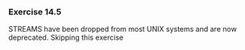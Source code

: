 ### Exercise 14.5

STREAMS have been dropped from most UNIX systems and are now deprecated. Skipping this exercise
